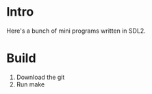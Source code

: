 # Intro

Here's a bunch of mini programs written in SDL2. 

# Build

1. Download the git
2. Run make